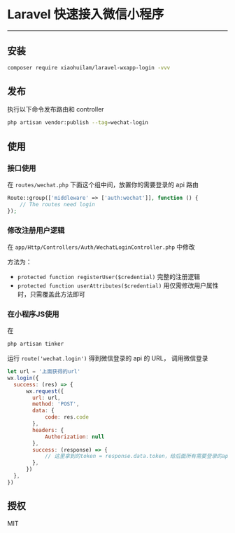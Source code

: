 # Laravel 快速接入微信小程序
---

## 安装
```bash
composer require xiaohuilam/laravel-wxapp-login -vvv
```

## 发布
执行以下命令发布路由和 controller
```bash
php artisan vendor:publish --tag=wechat-login
```

## 使用

### 接口使用

在 `routes/wechat.php` 下面这个组中间，放置你的需要登录的 api 路由
```php
Route::group(['middleware' => ['auth:wechat']], function () {
    // The routes need login
});
```

### 修改注册用户逻辑

在 `app/Http/Controllers/Auth/WechatLoginController.php` 中修改

方法为：
- `protected function registerUser($credential)` 完整的注册逻辑
- `protected function userAttributes($credential)` 用仅需修改用户属性时，只需覆盖此方法即可


### 在小程序JS使用

在
```bash
php artisan tinker
```
运行 `route('wechat.login')` 得到微信登录的 api 的 URL， 调用微信登录
```javascript
let url = '上面获得的url'
wx.login({
  success: (res) => {
      wx.request({
        url: url,
        method: 'POST',
        data: {
            code: res.code
        },
        headers: {
            Authorization: null
        },
        success: (response) => {
            // 这里拿到的token = response.data.token，给后面所有需要登录的api都带上 {headers: {Authorization: response.data.token}}
        },
      })
  },
})
```

## 授权
MIT